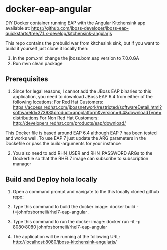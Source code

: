 # docker-eap-angular 

DIY Docker container running EAP with the Angular Kitchensink app available at: https://github.com/jboss-developer/jboss-eap-quickstarts/tree/7.1.x-develop/kitchensink-angularjs

This repo contains the prebuild war from kitchesink sink, but if you want to build it yourself just clone it locally then:
1. In the pom.xml change the jboss.bom.eap version to 7.0.0.GA
2. Run mvn clean package


Prerequisites
-----------------------------

1. Since for legal reasons, I cannot add the JBoss EAP binaries to this application, you need to download JBoss EAP 6.4 from either of the following locations:
For Red Hat Customers:
https://access.redhat.com/jbossnetwork/restricted/softwareDetail.html?softwareId=37393&product=appplatform&version=6.4&downloadType=distributions
For Non Red Hat Customers:
http://developers.redhat.com/products/eap/download/ 

This Docker file is based around EAP 6.4 although EAP 7 has been tested and works well. To use EAP 7 just update the ARG parameters in the Dockefile or pass the build-arguments for your instance

2. You also need to add RHN_USER and RHN_PASSWORD ARGs to the Dockerfile so that the RHEL7 image can subscribe to subscription manager

Build and Deploy hola locally
-----------------------------

1. Open a command prompt and navigate to the this locally cloned github repo: 
2. Type this command to build the docker image: 
        docker build -t=johnfosborneiii/rhel7-eap-angular . 
 
3. Type this command to run the docker image: 
        docker run -it -p 8080:8080 johnfosborneiii/rhel7-eap-angular
 
4. The application will be running at the following URL: <http://localhost:8080/jboss-kitchensink-angularjs/>

